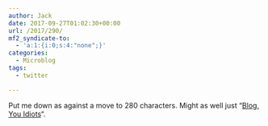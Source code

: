 ```yaml
---
author: Jack
date: 2017-09-27T01:02:30+00:00
url: /2017/290/
mf2_syndicate-to:
  - 'a:1:{i:0;s:4:"none";}'
categories:
  - Microblog
tags:
  - twitter

---
```

Put me down as against a move to 280 characters. Might as well just &#8220;[Blog, You Idiots][1]&#8220;.

 [1]: https://www.thehairpin.com/2016/08/blog-you-idiots/